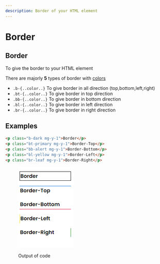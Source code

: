 ```yaml
---
description: Border of your HTML element
---
```


# Border



## Border

To give the border to your HTML element&#x20;

There are majorly **5** types of border with [colors](colors.md)



* `.b-{..color..}`   To give border in all direction (top,bottom,left,right)
* `.bt-{..color..}`   To give border in top direction
* `.bb-{..color..}`   To give border in bottom direction
* `.bl-{..color..}`   To give border in left direction
* `.br-{..color..}`   To give border in right direction





## Examples

```html
<p class="b-dark mg-y-1">Border</p>
<p class="bt-primary mg-y-1">Border-Top</p>
<p class="bb-alert mg-y-1">Border-Bottom</p>
<p class="bl-yellow mg-y-1">Border-Left</p>
<p class="br-leaf mg-y-1">Border-Right</p>
```

<figure><img src="../.gitbook/assets/img3.png" alt=""><figcaption><p>Output of code</p></figcaption></figure>
